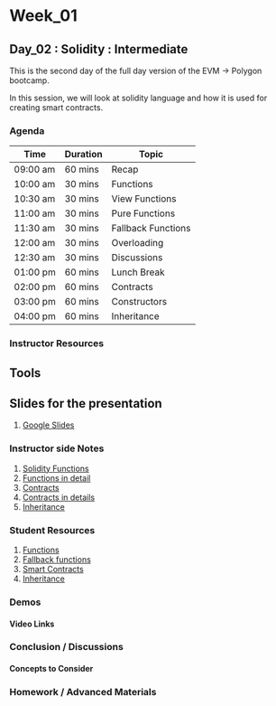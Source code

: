# Week_01
## Day_02 : Solidity : Intermediate

This is the second day of the full day version of the EVM → Polygon bootcamp.

In this session, we will look at solidity language and how it is used for creating smart contracts.
### Agenda

| Time | Duration | Topic |
| --- | --- | --- |
| 09:00 am | 60 mins | Recap | 
| 10:00 am | 30 mins | Functions | 
| 10:30 am | 30 mins | View Functions | 
| 11:00 am | 30 mins | Pure Functions |
| 11:30 am | 30 mins | Fallback Functions |
| 12:00 am | 30 mins | Overloading |
| 12:30 am | 30 mins | Discussions |
| 01:00 pm | 60 mins | Lunch Break |
| 02:00 pm | 60 mins | Contracts |
| 03:00 pm | 60 mins | Constructors |
| 04:00 pm | 60 mins | Inheritance |

### Instructor Resources

## Tools


## Slides for the presentation
1. [Google Slides](https://docs.google.com/presentation/d/1lNQ-XEwnk51UCBhW-rkuxvSVifkxzzQ1BNT3KO25NmY/edit?usp=sharing)

### Instructor side Notes
1. [Solidity Functions](https://www.tutorialspoint.com/solidity/solidity_functions.htm)
2. [Functions in detail](https://www.bitdegree.org/learn/solidity-functions)
3. [Contracts](https://www.tutorialspoint.com/solidity/solidity_contracts.htm)
4. [Contracts in details](https://docs.soliditylang.org/en/v0.8.15/contracts.html)
5. [Inheritance](https://www.developer.com/languages/inheritance-solidity/)




### Student Resources

1. [Functions](https://www.geeksforgeeks.org/solidity-functions/)
2. [Fallback functions](https://www.geeksforgeeks.org/solidity-fall-back-function/?ref=lbp)
3. [Smart Contracts](https://docs.soliditylang.org/en/v0.8.15/introduction-to-smart-contracts.html#:~:text=A%20contract%20in%20the%20sense,unsigned%20integer%20of%20256%20bits)
4. [Inheritance](https://www.geeksforgeeks.org/solidity-inheritance/#:~:text=Solidity%20supports%20inheritance%20between%20smart,is%20called%20a%20derived%20contract.)



### Demos

#### Video Links




### Conclusion / Discussions


#### Concepts to Consider


### Homework / Advanced Materials




